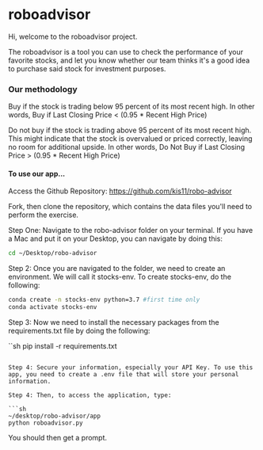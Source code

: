 # roboadvisor
 
 Hi, welcome to the roboadvisor project. 

 The roboadvisor is a tool you can use to check the performance of your favorite stocks, and let you know whether our team thinks it's a good idea to purchase said stock for investment purposes. 

 ### Our methodology
 
 Buy if the stock is trading below 95 percent of its most recent high. In other words, Buy if Last Closing Price < (0.95 * Recent High Price)
 
 Do not buy if the stock is trading above 95 percent of its most recent high. This might indicate that the stock is overvalued or priced correctly, leaving no room for additional upside. In other words, Do Not Buy if Last Closing Price > (0.95 * Recent High Price)

#### To use our app...

Access the Github Repository: https://github.com/kis11/robo-advisor

Fork, then clone the repository, which contains the data files you'll need to perform the exercise.

Step One: Navigate to the robo-advisor folder on your terminal. If you have a Mac and put it on your Desktop, you can navigate by doing this:

```sh
cd ~/Desktop/robo-advisor
```

Step 2: Once you are navigated to the folder, we need to create an environment. We will call it stocks-env. To create stocks-env, do the following: 

```sh
conda create -n stocks-env python=3.7 #first time only
conda activate stocks-env
```


Step 3: Now we need to install the necessary packages from the requirements.txt file by doing the following:

``sh
pip install -r requirements.txt
```

Step 4: Secure your information, especially your API Key. To use this app, you need to create a .env file that will store your personal information. 

Step 4: Then, to access the application, type:

```sh
~/desktop/robo-advisor/app
python roboadvisor.py
```

You should then get a prompt. 


